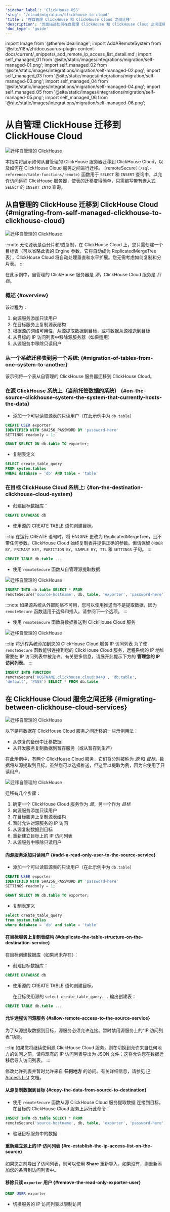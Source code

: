 ```yaml
---
'sidebar_label': 'ClickHouse OSS'
'slug': '/cloud/migration/clickhouse-to-cloud'
'title': '在自管理 ClickHouse 和 ClickHouse Cloud 之间迁移'
'description': '页面描述如何在自管理 ClickHouse 和 ClickHouse Cloud 之间迁移'
'doc_type': 'guide'
---
```


import Image from '@theme/IdealImage';
import AddARemoteSystem from '@site/i18n/zh/docusaurus-plugin-content-docs/current/_snippets/_add_remote_ip_access_list_detail.md';
import self_managed_01 from '@site/static/images/integrations/migration/self-managed-01.png';
import self_managed_02 from '@site/static/images/integrations/migration/self-managed-02.png';
import self_managed_03 from '@site/static/images/integrations/migration/self-managed-03.png';
import self_managed_04 from '@site/static/images/integrations/migration/self-managed-04.png';
import self_managed_05 from '@site/static/images/integrations/migration/self-managed-05.png';
import self_managed_06 from '@site/static/images/integrations/migration/self-managed-06.png';


# 从自管理 ClickHouse 迁移到 ClickHouse Cloud

<Image img={self_managed_01} size='md' alt='迁移自管理的 ClickHouse' background='white' />

本指南将展示如何从自管理的 ClickHouse 服务器迁移到 ClickHouse Cloud，以及如何在 ClickHouse Cloud 服务之间进行迁移。 `[`remoteSecure`](/sql-reference/table-functions/remote)` 函数用于 `SELECT` 和 `INSERT` 查询中，以允许访问远程 ClickHouse 服务器，使表的迁移变得简单，只需编写带有嵌入式 `SELECT` 的 `INSERT INTO` 查询。

## 从自管理的 ClickHouse 迁移到 ClickHouse Cloud {#migrating-from-self-managed-clickhouse-to-clickhouse-cloud}

<Image img={self_managed_02} size='sm' alt='迁移自管理的 ClickHouse' background='white' />

:::note
无论源表是否分片和/或复制，在 ClickHouse Cloud 上，您只需创建一个目标表（可以省略此表的 Engine 参数，它将自动成为 ReplicatedMergeTree 表），ClickHouse Cloud 将自动处理垂直和水平扩展。您无需考虑如何复制和分片表。
:::

在此示例中，自管理的 ClickHouse 服务器是 *源*，ClickHouse Cloud 服务是 *目标*。

### 概述 {#overview}

该过程为：

1. 向源服务添加只读用户
1. 在目标服务上复制源表结构
1. 根据源的网络可用性，从源提取数据到目标，或将数据从源推送到目标
1. 从目标的 IP 访问列表中移除源服务器（如果适用）
1. 从源服务中移除只读用户

### 从一个系统迁移表到另一个系统: {#migration-of-tables-from-one-system-to-another}
该示例将一个表从自管理的 ClickHouse 服务器迁移到 ClickHouse Cloud。

### 在源 ClickHouse 系统上（当前托管数据的系统） {#on-the-source-clickhouse-system-the-system-that-currently-hosts-the-data}

- 添加一个可以读取源表的只读用户（在此示例中为 `db.table`）
```sql
CREATE USER exporter
IDENTIFIED WITH SHA256_PASSWORD BY 'password-here'
SETTINGS readonly = 1;
```

```sql
GRANT SELECT ON db.table TO exporter;
```

- 复制表定义
```sql
SELECT create_table_query
FROM system.tables
WHERE database = 'db' AND table = 'table'
```

### 在目标 ClickHouse Cloud 系统上: {#on-the-destination-clickhouse-cloud-system}

- 创建目标数据库：
```sql
CREATE DATABASE db
```

- 使用源的 CREATE TABLE 语句创建目标。

:::tip
在运行 CREATE 语句时，将 ENGINE 更改为 ReplicatedMergeTree，且不带任何参数。ClickHouse Cloud 始终复制表并提供正确的参数。但请保留 `ORDER BY`，`PRIMARY KEY`，`PARTITION BY`，`SAMPLE BY`，`TTL` 和 `SETTINGS` 子句。
:::

```sql
CREATE TABLE db.table ...
```

- 使用 `remoteSecure` 函数从自管理源提取数据

<Image img={self_managed_03} size='sm' alt='迁移自管理的 ClickHouse' background='white' />

```sql
INSERT INTO db.table SELECT * FROM
remoteSecure('source-hostname', db, table, 'exporter', 'password-here')
```

:::note
如果源系统从外部网络不可用，您可以使用推送而不是提取数据，因为 `remoteSecure` 函数适用于选择和插入。请参阅下一个选项。
:::

- 使用 `remoteSecure` 函数将数据推送到 ClickHouse Cloud 服务

<Image img={self_managed_04} size='sm' alt='迁移自管理的 ClickHouse' background='white' />

:::tip 将远程系统添加到您的 ClickHouse Cloud 服务 IP 访问列表
为了使 `remoteSecure` 函数能够连接到您的 ClickHouse Cloud 服务，远程系统的 IP 地址需要在 IP 访问列表中被允许。有关更多信息，请展开此提示下方的 **管理您的 IP 访问列表**。
:::

<AddARemoteSystem />

```sql
INSERT INTO FUNCTION
remoteSecure('HOSTNAME.clickhouse.cloud:9440', 'db.table',
'default', 'PASS') SELECT * FROM db.table
```

## 在 ClickHouse Cloud 服务之间迁移 {#migrating-between-clickhouse-cloud-services}

<Image img={self_managed_05} size='lg' alt='迁移自管理的 ClickHouse' background='white' />

以下是将数据在 ClickHouse Cloud 服务之间迁移的一些示例用法：
- 从恢复的备份中迁移数据
- 从开发服务复制数据到暂存服务（或从暂存到生产）

在此示例中，有两个 ClickHouse Cloud 服务，它们将分别被称为 *源* 和 *目标*。数据将从源提取到目标。虽然您可以选择推送，但这里以提取为例，因为它使用了只读用户。

<Image img={self_managed_06} size='lg' alt='迁移自管理的 ClickHouse' background='white' />

迁移有几个步骤：
1. 确定一个 ClickHouse Cloud 服务作为 *源*，另一个作为 *目标*
1. 向源服务添加只读用户
1. 在目标服务上复制源表结构
1. 暂时允许对源服务的 IP 访问
1. 从源复制数据到目标
1. 重新建立目标上的 IP 访问列表
1. 从源服务中移除只读用户

#### 向源服务添加只读用户 {#add-a-read-only-user-to-the-source-service}

- 添加一个可以读取源表的只读用户（在此示例中为 `db.table`）
```sql
CREATE USER exporter
IDENTIFIED WITH SHA256_PASSWORD BY 'password-here'
SETTINGS readonly = 1;
```

```sql
GRANT SELECT ON db.table TO exporter;
```

- 复制表定义
```sql
select create_table_query
from system.tables
where database = 'db' and table = 'table'
```

#### 在目标服务上复制表结构 {#duplicate-the-table-structure-on-the-destination-service}

在目标创建数据库（如果尚未存在）：

- 创建目标数据库：
```sql
CREATE DATABASE db
```

- 使用源的 CREATE TABLE 语句创建目标。

  在目标使用源的 `select create_table_query...` 输出创建表：

```sql
CREATE TABLE db.table ...
```

#### 允许远程访问源服务 {#allow-remote-access-to-the-source-service}

为了从源提取数据到目标，源服务必须允许连接。暂时禁用源服务上的“IP 访问列表”功能。

:::tip
如果您将继续使用源 ClickHouse Cloud 服务，则在切换到允许来自任何地方的访问之前，请将现有的 IP 访问列表导出为 JSON 文件；这将允许您在数据迁移后导入访问列表。
:::

修改允许列表并暂时允许来自 **任何地方** 的访问。有关详细信息，请参见 [IP Access List](/cloud/security/setting-ip-filters) 文档。

#### 从源复制数据到目标 {#copy-the-data-from-source-to-destination}

- 使用 `remoteSecure` 函数从源 ClickHouse Cloud 服务提取数据
  连接到目标。在目标的 ClickHouse Cloud 服务上运行此命令：

```sql
INSERT INTO db.table SELECT * FROM
remoteSecure('source-hostname', db, table, 'exporter', 'password-here')
```

- 验证目标服务中的数据

#### 重新建立源上的 IP 访问列表 {#re-establish-the-ip-access-list-on-the-source}

如果您之前导出了访问列表，则可以使用 **Share** 重新导入，如果没有，则重新添加您的条目到访问列表中。

#### 移除只读 `exporter` 用户 {#remove-the-read-only-exporter-user}

```sql
DROP USER exporter
```

- 切换服务的 IP 访问列表以限制访问
